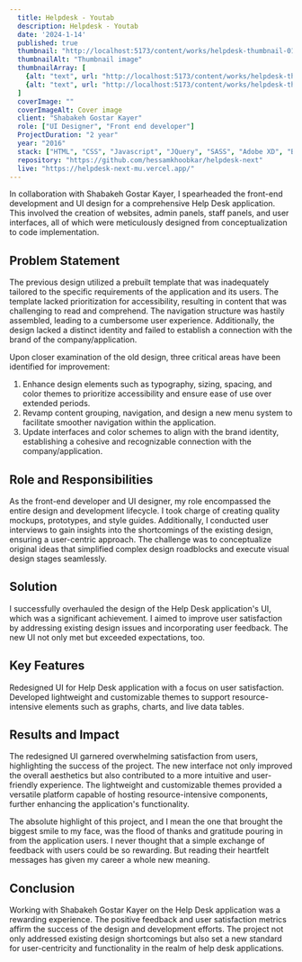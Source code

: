 ```yaml
---
  title: Helpdesk - Youtab
  description: Helpdesk - Youtab
  date: '2024-1-14'
  published: true
  thumbnail: "http://localhost:5173/content/works/helpdesk-thumbnail-01.webp"
  thumbnailAlt: "Thumbnail image"
  thumbnailArray: [
    {alt: "text", url: "http://localhost:5173/content/works/helpdesk-thumbnail-02.webp"},
    {alt: "text", url: "http://localhost:5173/content/works/helpdesk-thumbnail-03.webp"},
  ]
  coverImage: ""
  coverImageAlt: Cover image
  client: "Shabakeh Gostar Kayer"
  role: ["UI Designer", "Front end developer"]
  ProjectDuration: "2 year"
  year: "2016"
  stack: ["HTML", "CSS", "Javascript", "JQuery", "SASS", "Adobe XD", "Bootstrap"]
  repository: "https://github.com/hessamkhoobkar/helpdesk-next"
  live: "https://helpdesk-next-mu.vercel.app/"
---
```


In collaboration with Shabakeh Gostar Kayer, I spearheaded the front-end development and UI design for a comprehensive Help Desk application. This involved the creation of websites, admin panels, staff panels, and user interfaces, all of which were meticulously designed from conceptualization to code implementation.

## Problem Statement

The previous design utilized a prebuilt template that was inadequately tailored to the specific requirements of the application and its users. The template lacked prioritization for accessibility, resulting in content that was challenging to read and comprehend. The navigation structure was hastily assembled, leading to a cumbersome user experience. Additionally, the design lacked a distinct identity and failed to establish a connection with the brand of the company/application.

Upon closer examination of the old design, three critical areas have been identified for improvement:

1. Enhance design elements such as typography, sizing, spacing, and color themes to prioritize accessibility and ensure ease of use over extended periods.
2. Revamp content grouping, navigation, and design a new menu system to facilitate smoother navigation within the application.
3. Update interfaces and color schemes to align with the brand identity, establishing a cohesive and recognizable connection with the company/application.

## Role and Responsibilities

As the front-end developer and UI designer, my role encompassed the entire design and development lifecycle. I took charge of creating quality mockups, prototypes, and style guides. Additionally, I conducted user interviews to gain insights into the shortcomings of the existing design, ensuring a user-centric approach. The challenge was to conceptualize original ideas that simplified complex design roadblocks and execute visual design stages seamlessly.

## Solution

I successfully overhauled the design of the Help Desk application's UI, which was a significant achievement. I aimed to improve user satisfaction by addressing existing design issues and incorporating user feedback. The new UI not only met but exceeded expectations, too.

## Key Features

Redesigned UI for Help Desk application with a focus on user satisfaction.
Developed lightweight and customizable themes to support resource-intensive elements such as graphs, charts, and live data tables.

## Results and Impact

The redesigned UI garnered overwhelming satisfaction from users, highlighting the success of the project. The new interface not only improved the overall aesthetics but also contributed to a more intuitive and user-friendly experience. The lightweight and customizable themes provided a versatile platform capable of hosting resource-intensive components, further enhancing the application's functionality.

The absolute highlight of this project, and I mean the one that brought the biggest smile to my face, was the flood of thanks and gratitude pouring in from the application users. I never thought that a simple exchange of feedback with users could be so rewarding. But reading their heartfelt messages has given my career a whole new meaning.

## Conclusion

Working with Shabakeh Gostar Kayer on the Help Desk application was a rewarding experience. The positive feedback and user satisfaction metrics affirm the success of the design and development efforts. The project not only addressed existing design shortcomings but also set a new standard for user-centricity and functionality in the realm of help desk applications.
